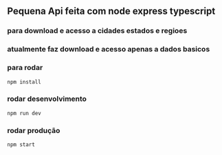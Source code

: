## Pequena Api feita com node express typescript 
### para download e acesso a cidades estados e regioes

### atualmente faz download e acesso apenas a dados basicos

### para rodar

``` 
npm install
```
### rodar desenvolvimento
```
npm run dev
```
### rodar produção
```
npm start
```
